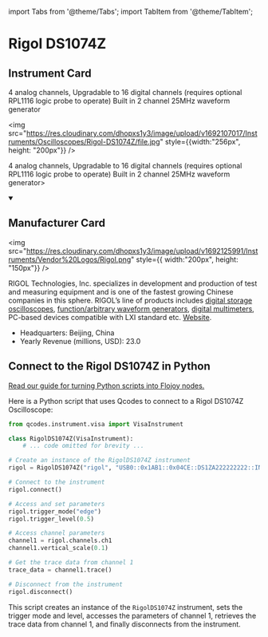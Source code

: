 
import Tabs from '@theme/Tabs';
import TabItem from '@theme/TabItem';

# Rigol DS1074Z

## Instrument Card

<div className="flex">

<div>

4 analog channels, Upgradable to 16 digital channels (requires optional RPL1116 logic probe to operate)
Built in 2 channel 25MHz waveform generator

</div>

<img src="https://res.cloudinary.com/dhopxs1y3/image/upload/v1692107017/Instruments/Oscilloscopes/Rigol-DS1074Z/file.jpg" style={{width:"256px", height: "200px"}} />

</div>

4 analog channels, Upgradable to 16 digital channels (requires optional RPL1116 logic probe to operate)
Built in 2 channel 25MHz waveform generator>

<details open>
<summary><h2>Manufacturer Card</h2></summary>

<img src="https://res.cloudinary.com/dhopxs1y3/image/upload/v1692125991/Instruments/Vendor%20Logos/Rigol.png" style={{ width:"200px", height: "150px"}} />

RIGOL Technologies, Inc. specializes in development and production of test and measuring equipment and is one of the fastest growing Chinese companies in this sphere.
RIGOL’s line of products includes [digital storage oscilloscopes](https://www.tmatlantic.com/e-store/index.php?SECTION_ID=227), [function/arbitrary waveform generators](https://www.tmatlantic.com/e-store/index.php?SECTION_ID=230), [digital multimeters](https://www.tmatlantic.com/e-store/index.php?SECTION_ID=233), PC-based devices compatible with LXI standard etc. <a href="https://www.rigol.com/">Website</a>.

<ul>
  <li>Headquarters: Beijing, China</li>
  <li>Yearly Revenue (millions, USD): 23.0</li>
</ul>
</details>

## Connect to the Rigol DS1074Z in Python

[Read our guide for turning Python scripts into Flojoy nodes.](https://docs.flojoy.ai/custom-nodes/creating-custom-node/)


<Tabs>
<TabItem value="Qcodes" label="Qcodes">

Here is a Python script that uses Qcodes to connect to a Rigol DS1074Z Oscilloscope:

```python
from qcodes.instrument.visa import VisaInstrument

class RigolDS1074Z(VisaInstrument):
    # ... code omitted for brevity ...

# Create an instance of the RigolDS1074Z instrument
rigol = RigolDS1074Z("rigol", "USB0::0x1AB1::0x04CE::DS1ZA222222222::INSTR")

# Connect to the instrument
rigol.connect()

# Access and set parameters
rigol.trigger_mode("edge")
rigol.trigger_level(0.5)

# Access channel parameters
channel1 = rigol.channels.ch1
channel1.vertical_scale(0.1)

# Get the trace data from channel 1
trace_data = channel1.trace()

# Disconnect from the instrument
rigol.disconnect()
```

This script creates an instance of the `RigolDS1074Z` instrument, sets the trigger mode and level, accesses the parameters of channel 1, retrieves the trace data from channel 1, and finally disconnects from the instrument.

</TabItem>
</Tabs>
